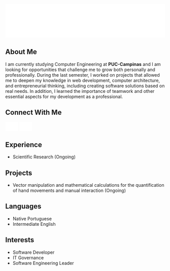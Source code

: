 ![header](/images/header.svg)

## About Me  
I am currently studying Computer Engineering at **PUC-Campinas** and I am looking for opportunities that challenge me to grow both personally and professionally. During the last semester, I worked on projects that allowed me to deepen my knowledge in web development, computer architecture, and entrepreneurial thinking, including creating software solutions based on real needs. In addition, I learned the importance of teamwork and other essential aspects for my development as a professional.  

## Connect With Me  
<a href="https://www.linkedin.com/in/taynara-ara%C3%BAjo/" target="blank"><img align="center" src="./images/linkedin.svg" alt="taynara-araújo" height="30" width="40" /></a>
<a href="https://www.instagram.com/tayaassis_/" target="blank"><img align="center" src="./images/instagram.svg" alt="tayaassis_" height="30" width="40" /></a>

## Experience  
- Scientific Research (Ongoing)  

## Projects  
- Vector manipulation and mathematical calculations for the quantification of hand movements and manual interaction (Ongoing)

## Languages  
- Native Portuguese  
- Intermediate English 

## Interests  
- Software Developer
- IT Governance
- Software Engineering Leader

